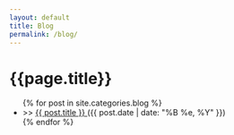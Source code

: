 ```yaml
---
layout: default
title: Blog
permalink: /blog/
---
```


<div class="posts">
  <h1 class="page-heading">{{page.title}}</h1>
  <ul class="posts">
  	{% for post in site.categories.blog %}
  	  	<li class="post">
 				<span class="special-colour">>> </span>
   				<a href="{{ site.baseurl }}{{ post.url }}" class="post-entry">{{ post.title }} </a>
    			<a class="post-date"> ({{ post.date | date: "%B %e, %Y" }}) </a>
    	</li>
  {% endfor %}
	</ul>
</div>
